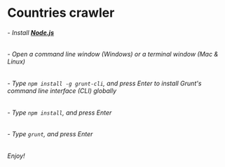 # **Countries crawler**

###### - Install [**Node.js**](https://nodejs.org/en/download/)

###### - Open a command line window (Windows) or a terminal window (Mac & Linux) 

###### - Type `npm install -g grunt-cli`, and press Enter to install Grunt's command line interface (CLI) globally

###### - Type `npm install`, and press Enter

###### - Type `grunt`, and press Enter 

###### Enjoy!